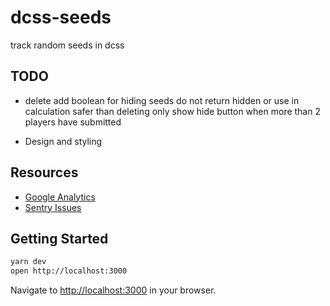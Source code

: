 
# dcss-seeds
track random seeds in dcss

## TODO

- delete
  add boolean for hiding seeds
  do not return hidden or use in calculation
  safer than deleting
  only show hide button when more than 2 players have submitted

- Design and styling

## Resources

- [Google Analytics](https://analytics.google.com/analytics/web/#/a106090287w244212901p227276709/admin)
- [Sentry Issues](https://sentry.io/organizations/dcss/issues/?project=5403737&statsPeriod=14d)

## Getting Started

```bash
yarn dev
open http://localhost:3000
```

Navigate to [http://localhost:3000](http://localhost:3000) in your browser.
